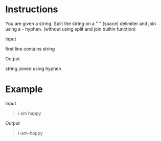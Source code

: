 # Instructions

You are given a string. Split the string on a " " (space) delimiter and join using a - hyphen. (without using split and join builtin function)

Input

first line contains string

Output

string joined using hyphen

# Example

Input

>i am happy

Output

>i-am-happy
